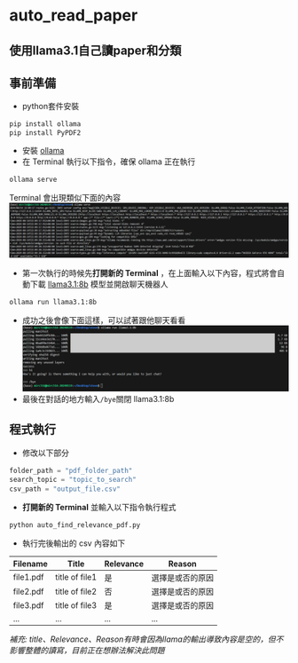 # auto_read_paper
使用llama3.1自己讀paper和分類
---
## 事前準備
- python套件安裝
```
pip install ollama
pip install PyPDF2
```
- 安裝 [ollama](https://ollama.com/)
- 在 Terminal 執行以下指令，確保 ollama 正在執行
```bash
ollama serve
```
Terminal 會出現類似下面的內容
![alt text](image.png)
- 第一次執行的時候先**打開新的 Terminal** ，在上面輸入以下內容，程式將會自動下載 [llama3.1:8b](https://ollama.com/library/llama3.1) 模型並開啟聊天機器人
```bash
ollama run llama3.1:8b
```
- 成功之後會像下面這樣，可以試著跟他聊天看看
![alt text](image-1.png)
- 最後在對話的地方輸入```/bye```關閉 llama3.1:8b

## 程式執行
- 修改以下部分
```python
folder_path = "pdf_folder_path"
search_topic = "topic_to_search"
csv_path = "output_file.csv"
```
- **打開新的 Terminal** 並輸入以下指令執行程式 
```bash
python auto_find_relevance_pdf.py
```
- 執行完後輸出的 csv 內容如下

|  Filename   | Title      | Relevance | Reason    |
| ----------- | ------------ | ----------- | ----------- |
| file1.pdf   | title of file1 | 是 | 選擇是或否的原因   |
| file2.pdf   | title of file2 | 否 | 選擇是或否的原因   |
| file3.pdf   | title of file3 | 是 | 選擇是或否的原因   |
| ...  | ... | ... | ...   |
 
*補充: title、Relevance、Reason有時會因為llama的輸出導致內容是空的，但不影響整體的讀寫，目前正在想辦法解決此問題*